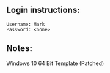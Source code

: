 ## Login instructions:

```
Username: Mark
Password: <none>
```

## Notes:

Windows 10 64 Bit Template (Patched)